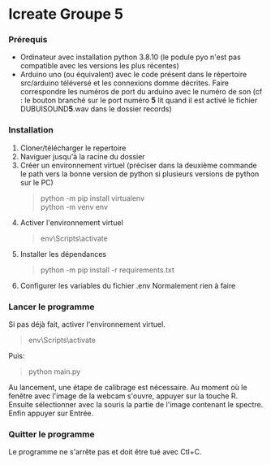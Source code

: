 # Icreate Groupe 5

### Prérequis

* Ordinateur avec installation python 3.8.10 (le podule pyo n'est pas compatible avec les versions les plus récentes)  
* Arduino uno (ou équivalent) avec le code présent dans le répertoire src/arduino téléversé et les connexions domme décrites. Faire correspondre les numéros de port du arduino avec le numéro de son (cf : le bouton branché sur le port numéro **5** lit quand il est activé le fichier DUBUISOUND**5**.wav dans le dossier records)


### Installation

1. Cloner/télécharger le repertoire
2. Naviguer jusqu'à la racine du dossier
3. Créer un environnement virtuel (préciser dans la deuxième commande le path vers la bonne version de python si plusieurs versions de python sur le PC)
   > python -m pip install virtualenv  
   > python -m venv env
4. Activer l'environnement virtuel
   > env\Scripts\activate
5. Installer les dépendances
   > python -m pip install -r requirements.txt
6. Configurer les variables du fichier .env
   Normalement rien à faire

### Lancer le programme

Si pas déjà fait, activer l'environnement virtuel.

> env\Scripts\activate

Puis:

> python main.py

Au lancement, une étape de calibrage est nécessaire.
Au moment où le fenêtre avec l'image de la webcam s'ouvre, appuyer sur la touche R.
Ensuite sélectionner avec la souris la partie de l'image contenant le spectre.
Enfin appuyer sur Entrée.

### Quitter le programme

Le programme ne s'arrête pas et doit être tué avec Ctl+C.
